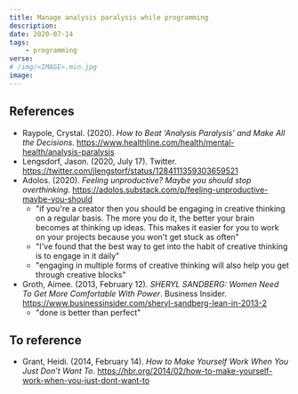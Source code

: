```yaml
---
title: Manage analysis paralysis while programming
description: 
date: 2020-07-14
tags:
    - programming
verse:
# /img/<IMAGE>.min.jpg
image:
---
```


## References

- Raypole, Crystal. (2020). _How to Beat ‘Analysis Paralysis’ and Make All the Decisions_. https://www.healthline.com/health/mental-health/analysis-paralysis
- Lengsdorf, Jason. (2020, July 17). Twitter. https://twitter.com/jlengstorf/status/1284111359303659521
- Adolos. (2020). _Feeling unproductive? Maybe you should stop overthinking_. https://adolos.substack.com/p/feeling-unproductive-maybe-you-should
  - "if you're a creator then you should be engaging in creative thinking on a regular basis. The more you do it, the better your brain becomes at thinking up ideas. This makes it easier for you to work on your projects because you won't get stuck as often"
  - "I've found that the best way to get into the habit of creative thinking is to engage in it daily"
  - "engaging in multiple forms of creative thinking will also help you get through creative blocks"
- Groth, Aimee. (2013, February 12). _SHERYL SANDBERG: Women Need To Get More Comfortable With Power_. Business Insider. https://www.businessinsider.com/sheryl-sandberg-lean-in-2013-2
  - "done is better than perfect"

## To reference

- Grant, Heidi. (2014, February 14). _How to Make Yourself Work When You Just Don’t Want To_. https://hbr.org/2014/02/how-to-make-yourself-work-when-you-just-dont-want-to
